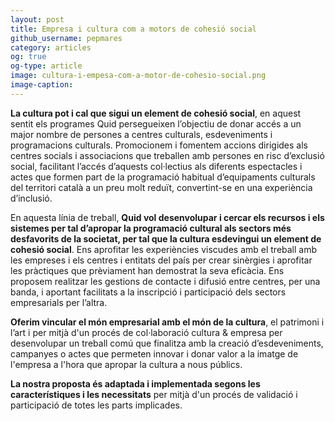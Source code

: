 ```yaml
---
layout: post
title: Empresa i cultura com a motors de cohesió social 
github_username: pepmares
category: articles 
og: true
og-type: article
image: cultura-i-empesa-com-a-motor-de-cohesio-social.png
image-caption: 
---
```


**La cultura pot i cal que sigui un element de cohesió social**, en aquest sentit els programes Quid persegueixen l’objectiu de donar accés a un major nombre de persones a centres culturals,  esdeveniments i programacions culturals.  Promocionem i fomentem accions dirigides als centres socials i associacions que treballen amb persones en risc d’exclusió social, facilitant l’accés d’aquests col·lectius als diferents espectacles i actes que formen part de la programació habitual d’equipaments culturals del territori català a un preu molt reduït, convertint-se en una experiència d’inclusió. 

En aquesta línia de treball, **Quid vol desenvolupar i cercar els recursos i els sistemes per tal d’apropar la programació cultural als sectors més desfavorits de la societat, per tal que la cultura esdevingui un element de cohesió social**. Ens aprofitar les experiències viscudes amb el treball amb les empreses i els centres i entitats del país per crear sinèrgies i aprofitar les pràctiques que prèviament han demostrat la seva eficàcia. Ens proposem realitzar les gestions de contacte i difusió entre centres, per una banda, i aportant facilitats a la inscripció i participació dels sectors empresarials per l’altra. 

**Oferim vincular el món empresarial amb el món de la cultura**, el patrimoni  i l’art i per mitjà d'un procés de col·laboració cultura &  empresa per desenvolupar un treball comú que finalitza amb la creació d’esdeveniments, campanyes o actes que permeten innovar i donar valor a la imatge de l'empresa a l'hora que apropar la cultura a nous públics. 

**La nostra proposta és adaptada  i implementada  segons les característiques i les necessitats** per mitjà d'un procés de validació i participació de totes les parts implicades. 
